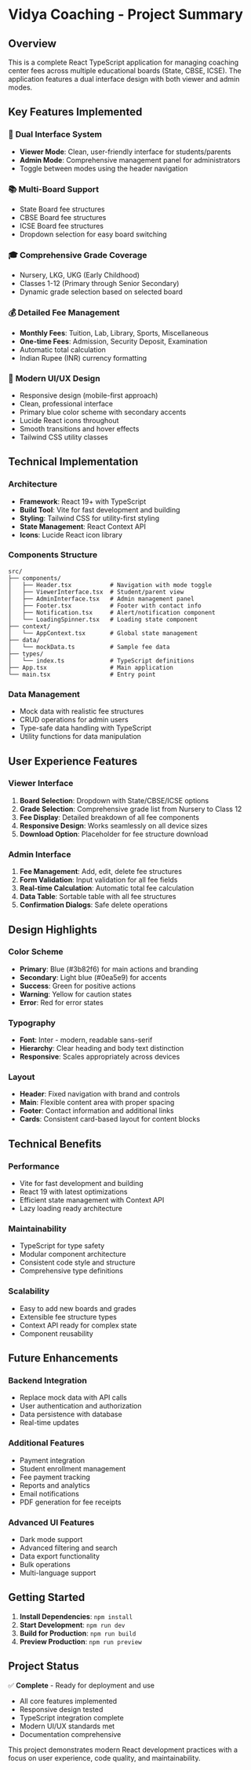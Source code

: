 # Vidya Coaching - Project Summary

## Overview
This is a complete React TypeScript application for managing coaching center fees across multiple educational boards (State, CBSE, ICSE). The application features a dual interface design with both viewer and admin modes.

## Key Features Implemented

### 🎯 **Dual Interface System**
- **Viewer Mode**: Clean, user-friendly interface for students/parents
- **Admin Mode**: Comprehensive management panel for administrators
- Toggle between modes using the header navigation

### 📚 **Multi-Board Support**
- State Board fee structures
- CBSE Board fee structures  
- ICSE Board fee structures
- Dropdown selection for easy board switching

### 🎓 **Comprehensive Grade Coverage**
- Nursery, LKG, UKG (Early Childhood)
- Classes 1-12 (Primary through Senior Secondary)
- Dynamic grade selection based on selected board

### 💰 **Detailed Fee Management**
- **Monthly Fees**: Tuition, Lab, Library, Sports, Miscellaneous
- **One-time Fees**: Admission, Security Deposit, Examination
- Automatic total calculation
- Indian Rupee (INR) currency formatting

### 🎨 **Modern UI/UX Design**
- Responsive design (mobile-first approach)
- Clean, professional interface
- Primary blue color scheme with secondary accents
- Lucide React icons throughout
- Smooth transitions and hover effects
- Tailwind CSS utility classes

## Technical Implementation

### **Architecture**
- **Framework**: React 19+ with TypeScript
- **Build Tool**: Vite for fast development and building
- **Styling**: Tailwind CSS for utility-first styling
- **State Management**: React Context API
- **Icons**: Lucide React icon library

### **Components Structure**
```
src/
├── components/
│   ├── Header.tsx           # Navigation with mode toggle
│   ├── ViewerInterface.tsx  # Student/parent view
│   ├── AdminInterface.tsx   # Admin management panel
│   ├── Footer.tsx           # Footer with contact info
│   ├── Notification.tsx     # Alert/notification component
│   └── LoadingSpinner.tsx   # Loading state component
├── context/
│   └── AppContext.tsx       # Global state management
├── data/
│   └── mockData.ts          # Sample fee data
├── types/
│   └── index.ts             # TypeScript definitions
├── App.tsx                  # Main application
└── main.tsx                 # Entry point
```

### **Data Management**
- Mock data with realistic fee structures
- CRUD operations for admin users
- Type-safe data handling with TypeScript
- Utility functions for data manipulation

## User Experience Features

### **Viewer Interface**
1. **Board Selection**: Dropdown with State/CBSE/ICSE options
2. **Grade Selection**: Comprehensive grade list from Nursery to Class 12
3. **Fee Display**: Detailed breakdown of all fee components
4. **Responsive Design**: Works seamlessly on all device sizes
5. **Download Option**: Placeholder for fee structure download

### **Admin Interface**
1. **Fee Management**: Add, edit, delete fee structures
2. **Form Validation**: Input validation for all fee fields
3. **Real-time Calculation**: Automatic total fee calculation
4. **Data Table**: Sortable table with all fee structures
5. **Confirmation Dialogs**: Safe delete operations

## Design Highlights

### **Color Scheme**
- **Primary**: Blue (#3b82f6) for main actions and branding
- **Secondary**: Light blue (#0ea5e9) for accents
- **Success**: Green for positive actions
- **Warning**: Yellow for caution states
- **Error**: Red for error states

### **Typography**
- **Font**: Inter - modern, readable sans-serif
- **Hierarchy**: Clear heading and body text distinction
- **Responsive**: Scales appropriately across devices

### **Layout**
- **Header**: Fixed navigation with brand and controls
- **Main**: Flexible content area with proper spacing
- **Footer**: Contact information and additional links
- **Cards**: Consistent card-based layout for content blocks

## Technical Benefits

### **Performance**
- Vite for fast development and building
- React 19 with latest optimizations
- Efficient state management with Context API
- Lazy loading ready architecture

### **Maintainability**
- TypeScript for type safety
- Modular component architecture
- Consistent code style and structure
- Comprehensive type definitions

### **Scalability**
- Easy to add new boards and grades
- Extensible fee structure types
- Context API ready for complex state
- Component reusability

## Future Enhancements

### **Backend Integration**
- Replace mock data with API calls
- User authentication and authorization
- Data persistence with database
- Real-time updates

### **Additional Features**
- Payment integration
- Student enrollment management
- Fee payment tracking
- Reports and analytics
- Email notifications
- PDF generation for fee receipts

### **Advanced UI Features**
- Dark mode support
- Advanced filtering and search
- Data export functionality
- Bulk operations
- Multi-language support

## Getting Started

1. **Install Dependencies**: `npm install`
2. **Start Development**: `npm run dev`
3. **Build for Production**: `npm run build`
4. **Preview Production**: `npm run preview`

## Project Status
✅ **Complete** - Ready for deployment and use
- All core features implemented
- Responsive design tested
- TypeScript integration complete
- Modern UI/UX standards met
- Documentation comprehensive

This project demonstrates modern React development practices with a focus on user experience, code quality, and maintainability.
